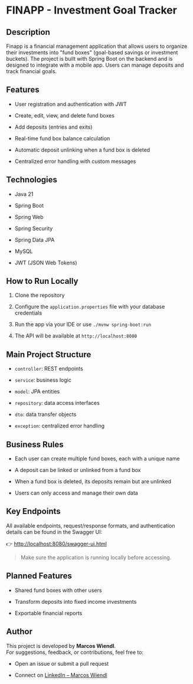 
# FINAPP - Investment Goal Tracker

## Description

Finapp is a financial management application that allows users to organize their investments into "fund boxes" (goal-based savings or investment buckets). The project is built with Spring Boot on the backend and is designed to integrate with a mobile app. Users can manage deposits and track financial goals.

## Features

-   User registration and authentication with JWT

-   Create, edit, view, and delete fund boxes

-   Add deposits (entries and exits)

-   Real-time fund box balance calculation

-   Automatic deposit unlinking when a fund box is deleted

-   Centralized error handling with custom messages


## Technologies

-   Java 21

-   Spring Boot

-   Spring Web

-   Spring Security

-   Spring Data JPA

-   MySQL

-   JWT (JSON Web Tokens)


## How to Run Locally

1.  Clone the repository

2.  Configure the `application.properties` file with your database credentials

3.  Run the app via your IDE or use `./mvnw spring-boot:run`

4.  The API will be available at `http://localhost:8080`


## Main Project Structure

-   `controller`: REST endpoints

-   `service`: business logic

-   `model`: JPA entities

-   `repository`: data access interfaces

-   `dto`: data transfer objects

-   `exception`: centralized error handling


## Business Rules

-   Each user can create multiple fund boxes, each with a unique name

-   A deposit can be linked or unlinked from a fund box

-   When a fund box is deleted, its deposits remain but are unlinked

-   Users can only access and manage their own data


## Key Endpoints

All available endpoints, request/response formats, and authentication details can be found in the Swagger UI:

👉 [http://localhost:8080/swagger-ui.html](http://localhost:8080/swagger-ui.html)

> Make sure the application is running locally before accessing.

## Planned Features

-   Shared fund boxes with other users

-   Transform deposits into fixed income investments

-   Exportable financial reports


## Author

This project is developed by **Marcos Wiendl**.  
For suggestions, feedback, or contributions, feel free to:

-   Open an issue or submit a pull request

-   Connect on [LinkedIn – Marcos Wiendl](https://www.linkedin.com/in/marcoswiendl)